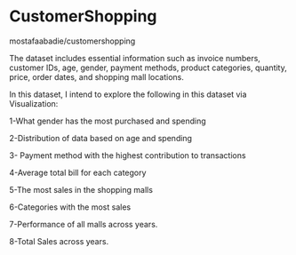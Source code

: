 # CustomerShopping
mostafaabadie/customershopping

The dataset includes essential information such as invoice numbers, customer IDs, age, gender, payment methods, product categories, quantity, price, order dates, and shopping mall locations.

In this dataset, I intend to explore the following in this dataset via Visualization:

1-What gender has the most purchased and spending

2-Distribution of data based on age and spending

3- Payment method with the highest contribution to transactions

4-Average total bill for each category

5-The most sales in the shopping malls

6-Categories with the most sales

7-Performance of all malls across years.

8-Total Sales across years.
